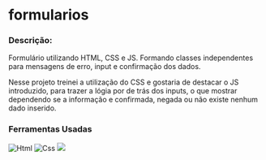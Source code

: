 # formularios
### Descrição:
Formulário utilizando HTML, CSS e JS. Formando classes independentes para mensagens de erro, input e confirmação dos dados.

Nesse projeto treinei a utilização do CSS e gostaria de destacar o JS introduzido, para trazer a lógia por de trás dos inputs, o que mostrar dependendo se a informação e confirmada, negada ou não existe nenhum dado inserido. 

### **Ferramentas Usadas**
<img src="https://img.shields.io/badge/HTML-239120?style=for-the-badge&logo=html5&logoColor=white" alt="Html">
<img src="https://img.shields.io/badge/CSS-239120?&style=for-the-badge&logo=css3&logoColor=white" alt="Css">
<img src="https://img.shields.io/badge/JavaScript-F7DF1E?style=for-the-badge&logo=javascript&logoColor=black">
